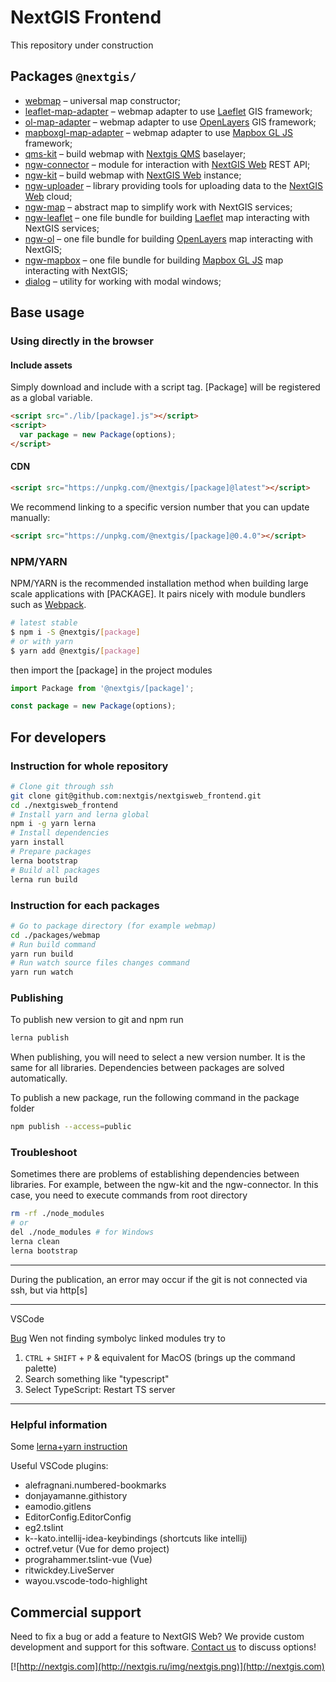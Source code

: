 # NextGIS Frontend

This repository under construction

## Packages `@nextgis/`

- [webmap](https://github.com/nextgis/nextgisweb_frontend/tree/master/packages/webmap) – universal map constructor;
- [leaflet-map-adapter](https://github.com/nextgis/nextgisweb_frontend/tree/master/packages/leaflet-map-adapter) – webmap adapter to use [Laeflet](https://leafletjs.com/) GIS framework;
- [ol-map-adapter](https://github.com/nextgis/nextgisweb_frontend/tree/master/packages/ol-map-adapter) – webmap adapter to use [OpenLayers](https://openlayers.org/) GIS framework;
- [mapboxgl-map-adapter](https://github.com/nextgis/nextgisweb_frontend/tree/master/packages/mapboxgl-map-adapter) – webmap adapter to use [Mapbox GL JS](https://www.mapbox.com/mapbox-gl-js/api/) framework;
- [qms-kit](https://github.com/nextgis/nextgisweb_frontend/tree/master/packages/qms-kit) – build webmap with [Nextgis QMS](https://qms.nextgis.com/) baselayer;
- [ngw-connector](https://github.com/nextgis/nextgisweb_frontend/tree/master/packages/ngw-connector) – module for interaction with [NextGIS Web](http://docs.nextgis.ru/docs_ngweb_dev/doc/developer/toc.html) REST API;
- [ngw-kit](https://github.com/nextgis/nextgisweb_frontend/tree/master/packages/ngw-kit) – build webmap with [NextGIS Web](http://nextgis.ru/nextgis-web/) instance;
- [ngw-uploader](https://github.com/nextgis/nextgisweb_frontend/tree/master/packages/ngw-uploader) – library providing tools for uploading data to the [NextGIS Web](http://nextgis.ru/nextgis-web/) cloud;
- [ngw-map](https://github.com/nextgis/nextgisweb_frontend/tree/master/packages/ngw-map) – abstract map to simplify work with NextGIS services;
- [ngw-leaflet](https://github.com/nextgis/nextgisweb_frontend/tree/master/packages/ngw-leaflet) – one file bundle for building [Laeflet](https://leafletjs.com/) map interacting with NextGIS services;
- [ngw-ol](https://github.com/nextgis/nextgisweb_frontend/tree/master/packages/ngw-ol) – one file bundle for building [OpenLayers](https://openlayers.org/) map interacting with NextGIS;
- [ngw-mapbox](https://github.com/nextgis/nextgisweb_frontend/tree/master/packages/ngw-mapbox) – one file bundle for building [Mapbox GL JS](https://www.mapbox.com/mapbox-gl-js/api/) map interacting with NextGIS;
- [dialog](https://github.com/nextgis/nextgisweb_frontend/tree/master/packages/dialog) – utility for working with modal windows;

## Base usage

### Using directly in the browser

#### Include assets

Simply download and include with a script tag. \[Package\] will be registered as a global variable.

```html
<script src="./lib/[package].js"></script>
<script>
  var package = new Package(options);
</script>
```

#### CDN

```html
<script src="https://unpkg.com/@nextgis/[package]@latest"></script>
```

We recommend linking to a specific version number that you can update manually:

```html
<script src="https://unpkg.com/@nextgis/[package]@0.4.0"></script>
```

### NPM/YARN

NPM/YARN is the recommended installation method when building large scale applications with [PACKAGE]. It pairs nicely with module bundlers such as [Webpack](https://webpack.js.org/).

```bash
# latest stable
$ npm i -S @nextgis/[package]
# or with yarn
$ yarn add @nextgis/[package]
```

then import the \[package\] in the project modules

```js
import Package from '@nextgis/[package]';

const package = new Package(options);
```

## For developers

### Instruction for whole repository

```bash
# Clone git through ssh
git clone git@github.com:nextgis/nextgisweb_frontend.git
cd ./nextgisweb_frontend
# Install yarn and lerna global
npm i -g yarn lerna
# Install dependencies
yarn install
# Prepare packages
lerna bootstrap
# Build all packages
lerna run build
```

### Instruction for each packages

```bash
# Go to package directory (for example webmap)
cd ./packages/webmap
# Run build command
yarn run build
# Run watch source files changes command
yarn run watch
```

### Publishing

To publish new version to git and npm run

```bash
lerna publish
```

When publishing, you will need to select a new version number. It is the same for all libraries.
Dependencies between packages are solved automatically.

To publish a new package, run the following command in the package folder

```bash
npm publish --access=public
```

### Troubleshoot

Sometimes there are problems of establishing dependencies between libraries.
For example, between the ngw-kit and the ngw-connector.
In this case, you need to execute commands from root directory

```bash
rm -rf ./node_modules
# or
del ./node_modules # for Windows
lerna clean
lerna bootstrap
```

---

During the publication, an error may occur if the git is not connected via ssh, but via http[s]

---

VSCode

[Bug](https://github.com/Microsoft/vscode/issues/25312) Wen not finding symbolyc linked modules try to

1. `CTRL` + `SHIFT` + `P` & equivalent for MacOS (brings up the command palette)
2. Search something like "typescript"
3. Select TypeScript: Restart TS server

---

### Helpful information

Some [lerna+yarn instruction](https://medium.com/trabe/monorepo-setup-with-lerna-and-yarn-workspaces-5d747d7c0e91)

Useful VSCode plugins:

- alefragnani.numbered-bookmarks
- donjayamanne.githistory
- eamodio.gitlens
- EditorConfig.EditorConfig
- eg2.tslint
- k--kato.intellij-idea-keybindings (shortcuts like intellij)
- octref.vetur (Vue for demo project)
- prograhammer.tslint-vue (Vue)
- ritwickdey.LiveServer
- wayou.vscode-todo-highlight

## Commercial support

Need to fix a bug or add a feature to NextGIS Web? We provide custom development and support for this software. [Contact us](http://nextgis.com/contact/) to discuss options!

[![http://nextgis.com](http://nextgis.ru/img/nextgis.png)](http://nextgis.com)
